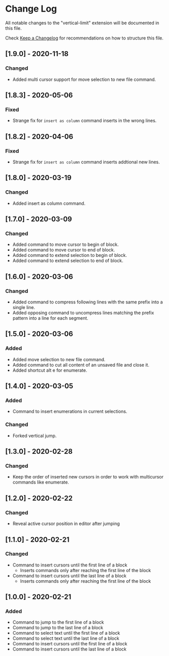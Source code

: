 # Change Log

All notable changes to the "vertical-limit" extension will be documented in this file.

Check [Keep a Changelog](http://keepachangelog.com/) for recommendations on how to structure this file.

## [1.9.0] - 2020-11-18

### Changed

- Added multi cursor support for move selection to new file command.

## [1.8.3] - 2020-05-06

### Fixed

- Strange fix for `insert as column` command inserts in the wrong lines.

## [1.8.2] - 2020-04-06

### Fixed

- Strange fix for `insert as column` command inserts addtional new lines.

## [1.8.0] - 2020-03-19

### Changed

- Added insert as column command.

## [1.7.0] - 2020-03-09

### Changed

- Added command to move cursor to begin of block.
- Added command to move cursor to end of block.
- Added command to extend selection to begin of block.
- Added command to extend selection to end of block.

## [1.6.0] - 2020-03-06

### Changed

- Added command to compress following lines with the same prefix into a single line.
- Added opposing command to uncompress lines matching the prefix pattern into a line for each segment.

## [1.5.0] - 2020-03-06

### Added

- Added move selection to new file command.
- Added command to cut all content of an unsaved file and close it.
- Added shortcut alt e for enumerate.

## [1.4.0] - 2020-03-05

### Added

- Command to insert enumerations in current selections.

### Changed

- Forked vertical jump.

## [1.3.0] - 2020-02-28

### Changed

- Keep the order of inserted new cursors in order to work with multicursor commands like enumerate.

## [1.2.0] - 2020-02-22

### Changed

- Reveal active cursor position in editor after jumping

## [1.1.0] - 2020-02-21

### Changed

- Command to insert cursors until the first line of a block
  - Inserts commands only after reaching the first line of the block
- Command to insert cursors until the last line of a block
  - Inserts commands only after reaching the first line of the block

## [1.0.0] - 2020-02-21

### Added

- Command to jump to the first line of a block
- Command to jump to the last line of a block
- Command to select text until the first line of a block
- Command to select text until the last line of a block
- Command to insert cursors until the first line of a block
- Command to insert cursors until the last line of a block
